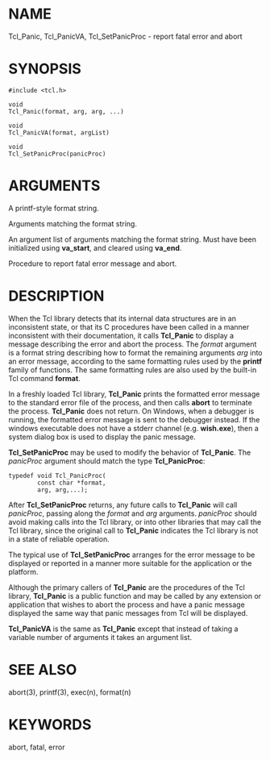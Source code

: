 # NAME

Tcl_Panic, Tcl_PanicVA, Tcl_SetPanicProc - report fatal error and abort

# SYNOPSIS

    #include <tcl.h>

    void
    Tcl_Panic(format, arg, arg, ...)

    void
    Tcl_PanicVA(format, argList)

    void
    Tcl_SetPanicProc(panicProc)

# ARGUMENTS

A printf-style format string.

Arguments matching the format string.

An argument list of arguments matching the format string. Must have been
initialized using **va_start**, and cleared using **va_end**.

Procedure to report fatal error message and abort.

# DESCRIPTION

When the Tcl library detects that its internal data structures are in an
inconsistent state, or that its C procedures have been called in a
manner inconsistent with their documentation, it calls **Tcl_Panic** to
display a message describing the error and abort the process. The
*format* argument is a format string describing how to format the
remaining arguments *arg* into an error message, according to the same
formatting rules used by the **printf** family of functions. The same
formatting rules are also used by the built-in Tcl command **format**.

In a freshly loaded Tcl library, **Tcl_Panic** prints the formatted
error message to the standard error file of the process, and then calls
**abort** to terminate the process. **Tcl_Panic** does not return. On
Windows, when a debugger is running, the formatted error message is sent
to the debugger instead. If the windows executable does not have a
stderr channel (e.g. **wish.exe**), then a system dialog box is used to
display the panic message.

**Tcl_SetPanicProc** may be used to modify the behavior of
**Tcl_Panic**. The *panicProc* argument should match the type
**Tcl_PanicProc**:

    typedef void Tcl_PanicProc(
            const char *format,
            arg, arg,...);

After **Tcl_SetPanicProc** returns, any future calls to **Tcl_Panic**
will call *panicProc*, passing along the *format* and *arg* arguments.
*panicProc* should avoid making calls into the Tcl library, or into
other libraries that may call the Tcl library, since the original call
to **Tcl_Panic** indicates the Tcl library is not in a state of reliable
operation.

The typical use of **Tcl_SetPanicProc** arranges for the error message
to be displayed or reported in a manner more suitable for the
application or the platform.

Although the primary callers of **Tcl_Panic** are the procedures of the
Tcl library, **Tcl_Panic** is a public function and may be called by any
extension or application that wishes to abort the process and have a
panic message displayed the same way that panic messages from Tcl will
be displayed.

**Tcl_PanicVA** is the same as **Tcl_Panic** except that instead of
taking a variable number of arguments it takes an argument list.

# SEE ALSO

abort(3), printf(3), exec(n), format(n)

# KEYWORDS

abort, fatal, error
